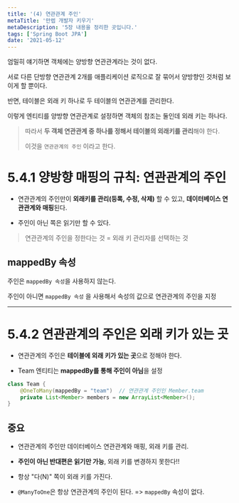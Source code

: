 ```yaml
---
title: '(4) 연관관계 주인'
metaTitle: '만렙 개발자 키우기'
metaDescription: '5장 내용을 정리한 곳입니다.'
tags: ['Spring Boot JPA']
date: '2021-05-12'
---
```


엄밀히 얘기하면 객체에는 양방향 연관관계라는 것이 없다.

서로 다른 단방향 연관관계 2개를 애플리케이션 로직으로 잘 묶어서 양방향인 것처럼 보이게 할 뿐이다.

반면, 테이블은 외래 키 하나로 두 테이블의 연관관계를 관리한다.

이렇게 엔티티를 양방향 연관관계로 설정하면 객체의 참조는 둘인데 외래 키는 하나다.

> 따라서 **두 객체 연관관계 중 하나를 정해서 테이블의 외래키를 관리**해야 한다.
>
> 이것을 `연관관계의 주인` 이라고 한다.

# 5.4.1 양방향 매핑의 규칙: 연관관계의 주인

- 연관관계의 주인만이 **외래키를 관리(등록, 수정, 삭제)** 할 수 있고, **데이터베이스 연관관계와 매핑**된다.

* 주인이 아닌 쪽은 읽기만 할 수 있다.

> 연관관계의 주인을 정한다는 것 = 외래 키 관리자를 선택하는 것

## mappedBy 속성

주인은 `mappedBy 속성`을 사용하지 않는다.

주인이 아니면 `mappedBy 속성` 을 사용해서 속성의 값으로 연관관계의 주인을 지정

<hr/>

# 5.4.2 연관관계의 주인은 외래 키가 있는 곳

- 연관관계의 주인은 **테이블에 외래 키가 있는 곳**으로 정해야 한다.

* Team 엔티티는 **mappedBy를 통해 주인이 아님**을 설정

```java
class Team {
    @OneToMany(mappedBy = "team")  // 연관관계 주인인 Member.team
    private List<Member> members = new ArrayList<Member>();
}
```

## 중요

- 연관관계의 주인만 데이터베이스 연관관계와 매핑, 외래 키를 관리.

* **주인이 아닌 반대편은 읽기만 가능**, 외래 키를 변경하지 못한다!!

- 항상 "다(N)" 쪽이 외래 키를 가진다.

* `@ManyToOne`은 항상 연관관계의 주인이 된다. => `mappedBy` 속성이 없다.
